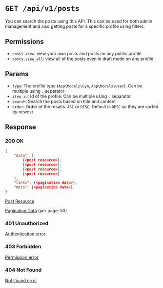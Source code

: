 # `GET /api/v1/posts`
You can search the posts using this API. This can be used for both admin management and also getting posts for a specific profile using filters.


## Permissions

- `posts.view`: view your own posts and posts on any public profile
- `posts.view_all`: view all of the posts even in draft mode on any profile

## Params

- `type`: The profile type (`App\Models\Gym`, `App\Models\User`). Can be multiple using `,` separator
- `item_id`: Id of the profile. Can be multiple using `,` separator
- `search`: Search the posts based on title and content
- `order`: Order of the results. `ASC` or `DESC`. Default is `DESC` so they are sorted by newest

## Response

### 200 OK

```json
{
    "data": [
        {<post resource>},
        {<post resource>},
        {<post resource>},
        {<post resource>}
    ],
    "links": {<pagination data>},
    "meta": {<pagination data>},
}
```

[Post Resource](post_resource.md)

[Pagination Data](../_globals/pagination-data.md) (per page: 50)

### 401 Unauthorized
[Authentication error](../_globals/authentication-errors.md)

### 403 Forbidden
[Permission error](../_globals/permission-errors.md)

### 404 Not Found
[Not-found error](../_globals/not-found-errors.md)
